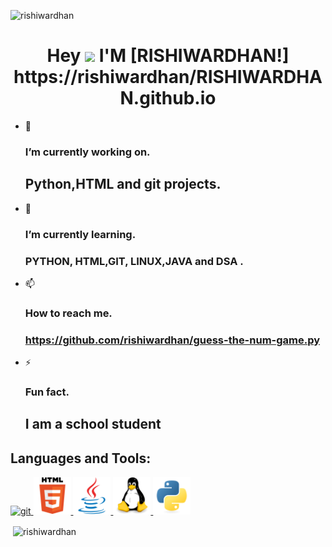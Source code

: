 <p align="left"> <img src="https://komarev.com/ghpvc/?username=rishiwardhan&label=Profile%20views&color=0e75b6&style=flat" alt="rishiwardhan" /> </p>

<h1 align="center">  Hey <img src="https://github.com/TheDudeThatCode/TheDudeThatCode/blob/master/Assets/Hi.gif" width="36px"> I'M [RISHIWARDHAN!] https://rishiwardhan/RISHIWARDHAN.github.io</h1>


- 🔭<h3 aling="left"> I’m currently working on.</h3> <h2 align="left corner">Python,HTML and git projects.</h2>

- 🌱<h3 aling="left">  I’m currently learning.</h3> **<h3 align="left corner">PYTHON, HTML,GIT, LINUX,JAVA and DSA .</h3>**

- 📫<h3 aling="left"> How to reach me.</h3> **<h3 align="left corner" >https://github.com/rishiwardhan/guess-the-num-game.py</h3>**


- ⚡<h3 alinh="left"> Fun fact.</h3> **<h2 align="left corner"> I am a school student</h2>**


<h2 align="left">Languages and Tools:</h2>
<p align="left"> <a href="https://git-scm.com/" target="_blank"> <img src="https://www.vectorlogo.zone/logos/git-scm/git-scm-icon.svg" alt="git" width="60" height="60"/> </a> <a href="https://www.w3.org/html/" target="_blank"> <img src="https://raw.githubusercontent.com/devicons/devicon/master/icons/html5/html5-original-wordmark.svg" alt="html5" width="60" height="60"/> </a> <a href="https://www.java.com" target="_blank"> <img src="https://raw.githubusercontent.com/devicons/devicon/master/icons/java/java-original.svg" alt="java" width="60" height="60"/> </a> <a href="https://www.linux.org/" target="_blank"> <img src="https://raw.githubusercontent.com/devicons/devicon/master/icons/linux/linux-original.svg" alt="linux" width="60" height="60"/> </a> <a href="https://www.python.org" target="_blank"> <img src="https://raw.githubusercontent.com/devicons/devicon/master/icons/python/python-original.svg" alt="python" width="60" height="60"/> </a> </p>

<p>&nbsp;<img align="center" src="https://github-readme-stats.vercel.app/api?username=rishiwardhan&show_icons=true&locale=en" alt="rishiwardhan" /></p>
